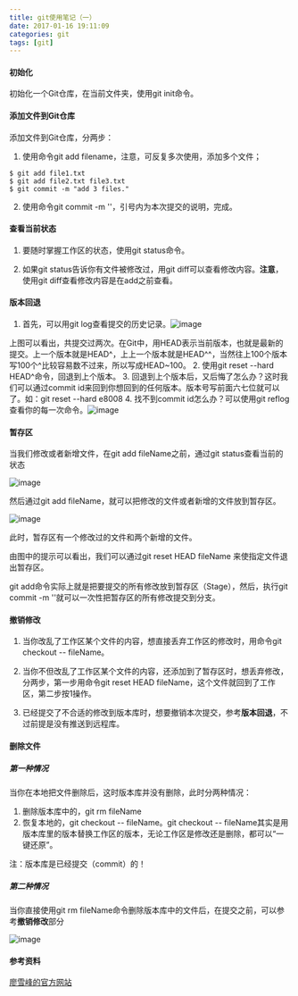 ```yaml
---
title: git使用笔记（一）
date: 2017-01-16 19:11:09
categories: git
tags: [git]
---
```

#### 初始化
初始化一个Git仓库，在当前文件夹，使用git init命令。
<!--more-->
#### 添加文件到Git仓库
添加文件到Git仓库，分两步：
1. 使用命令git add filename，注意，可反复多次使用，添加多个文件；
```
$ git add file1.txt
$ git add file2.txt file3.txt
$ git commit -m "add 3 files."
```


2. 使用命令git commit -m ''，引号内为本次提交的说明，完成。

#### 查看当前状态
1. 要随时掌握工作区的状态，使用git status命令。

2. 如果git status告诉你有文件被修改过，用git diff可以查看修改内容。**注意**，使用git diff查看修改内容是在add之前查看。

#### 版本回退
1. 首先，可以用git log查看提交的历史记录。![image](https://note.youdao.com/yws/public/resource/ffc6e672786dc95c52387c8d25d5e60e/xmlnote/E7F3D52E8A19412785294FA5A4970B76/3116)

上图可以看出，共提交过两次。在Git中，用HEAD表示当前版本，也就是最新的提交。上一个版本就是HEAD^，上上一个版本就是HEAD^^，当然往上100个版本写100个^比较容易数不过来，所以写成HEAD~100。
2. 使用git reset \-\-hard HEAD^命令，回退到上个版本。
3. 回退到上个版本后，又后悔了怎么办？这时我们可以通过commit id来回到你想回到的任何版本。版本号写前面六七位就可以了。如：git reset \-\-hard e8008
4. 找不到commit id怎么办？可以使用git reflog查看你的每一次命令。![image](https://note.youdao.com/yws/public/resource/ffc6e672786dc95c52387c8d25d5e60e/xmlnote/B5C373895061401AA6087EA2DB8C7123/3153)

#### 暂存区
当我们修改或者新增文件，在git add fileName之前，通过git status查看当前的状态

![image](https://note.youdao.com/yws/public/resource/ffc6e672786dc95c52387c8d25d5e60e/xmlnote/60F9657A895C4C49AA780605C2A6C3A2/3170)

然后通过git add fileName，就可以把修改的文件或者新增的文件放到暂存区。

![image](https://note.youdao.com/yws/public/resource/ffc6e672786dc95c52387c8d25d5e60e/xmlnote/8ED49D1BCDFB4061A653F88F0297BAB8/3180)

此时，暂存区有一个修改过的文件和两个新增的文件。

由图中的提示可以看出，我们可以通过git reset HEAD fileName 来使指定文件退出暂存区。

git add命令实际上就是把要提交的所有修改放到暂存区（Stage），然后，执行git commit -m ''就可以一次性把暂存区的所有修改提交到分支。
#### 撤销修改


1. 当你改乱了工作区某个文件的内容，想直接丢弃工作区的修改时，用命令git checkout \-\- fileName。

2. 当你不但改乱了工作区某个文件的内容，还添加到了暂存区时，想丢弃修改，分两步，第一步用命令git reset HEAD fileName，这个文件就回到了工作区，第二步按1操作。

3. 已经提交了不合适的修改到版本库时，想要撤销本次提交，参考**版本回退**，不过前提是没有推送到远程库。

#### 删除文件
##### 第一种情况
当你在本地把文件删除后，这时版本库并没有删除，此时分两种情况：
1. 删除版本库中的，git rm fileName
2. 恢复本地的，git checkout \-\- fileName。git checkout \-\- fileName其实是用版本库里的版本替换工作区的版本，无论工作区是修改还是删除，都可以“一键还原”。

注：版本库是已经提交（commit）的！
##### 第二种情况
当你直接使用git rm fileName命令删除版本库中的文件后，在提交之前，可以参考**撤销修改**部分

![image](https://note.youdao.com/yws/public/resource/ffc6e672786dc95c52387c8d25d5e60e/xmlnote/8D5137A773BE4BAD9A74AADBDDA5B2DA/3240)

#### 参考资料
[廖雪峰的官方网站](https://www.liaoxuefeng.com/wiki/0013739516305929606dd18361248578c67b8067c8c017b000)